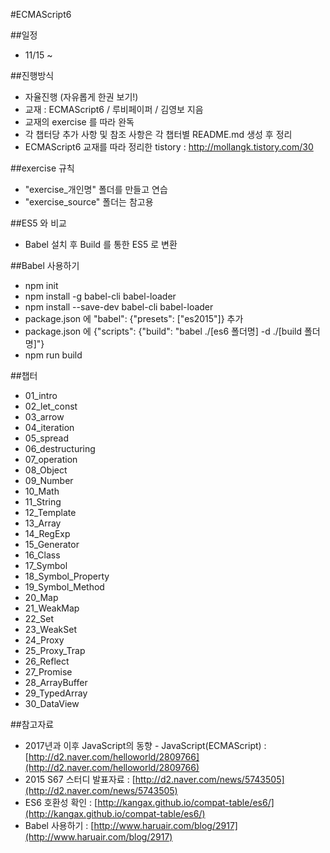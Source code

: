 #ECMAScript6

##일정
- 11/15 ~ 

##진행방식
- 자율진행 (자유롭게 한권 보기!)
- 교재 : ECMAScript6 / 루비페이퍼 / 김영보 지음
- 교재의 exercise 를 따라 완독
- 각 챕터당 추가 사항 및 참조 사항은 각 챕터별 README.md 생성 후 정리
- ECMAScript6 교재를 따라 정리한 tistory : http://mollangk.tistory.com/30
  
##exercise 규칙
- "exercise_개인명" 폴더를 만들고 연습
- "exercise_source" 폴더는 참고용
  
##ES5 와 비교
- Babel 설치 후 Build 를 통한 ES5 로 변환
  
##Babel 사용하기
- npm init
- npm install -g babel-cli babel-loader
- npm install --save-dev babel-cli babel-loader
- package.json 에 "babel": {"presets": ["es2015"]} 추가
- package.json 에 {"scripts": {"build": "babel ./[es6 폴더명] -d ./[build 폴더명]"} 
- npm run build

##챕터
- 01_intro
- 02_let_const
- 03_arrow
- 04_iteration
- 05_spread
- 06_destructuring
- 07_operation
- 08_Object
- 09_Number
- 10_Math
- 11_String
- 12_Template
- 13_Array
- 14_RegExp
- 15_Generator
- 16_Class
- 17_Symbol
- 18_Symbol_Property
- 19_Symbol_Method
- 20_Map
- 21_WeakMap
- 22_Set
- 23_WeakSet
- 24_Proxy
- 25_Proxy_Trap
- 26_Reflect
- 27_Promise
- 28_ArrayBuffer
- 29_TypedArray
- 30_DataView
  
##참고자료
- 2017년과 이후 JavaScript의 동향 - JavaScript(ECMAScript) : [http://d2.naver.com/helloworld/2809766](http://d2.naver.com/helloworld/2809766)
- 2015 S67 스터디 발표자료 : [http://d2.naver.com/news/5743505](http://d2.naver.com/news/5743505)
- ES6 호환성 확인 : [http://kangax.github.io/compat-table/es6/](http://kangax.github.io/compat-table/es6/)
- Babel 사용하기 : [http://www.haruair.com/blog/2917](http://www.haruair.com/blog/2917)
